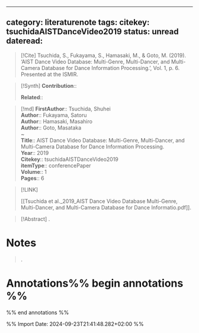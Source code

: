 
---
category: literaturenote
tags: 
citekey: tsuchidaAISTDanceVideo2019
status: unread
dateread:
---

> [!Cite]
> Tsuchida, S., Fukayama, S., Hamasaki, M., & Goto, M. (2019). ‘AIST Dance Video Database: Multi-Genre, Multi-Dancer, and Multi-Camera Database for Dance Information Processing.’, Vol. 1, p. 6. Presented at the ISMIR.

>[!Synth]
>**Contribution**:: 
>
>**Related**:: 
>

>[!md]
> **FirstAuthor**:: Tsuchida, Shuhei  
> **Author**:: Fukayama, Satoru  
> **Author**:: Hamasaki, Masahiro  
> **Author**:: Goto, Masataka  
~    
> **Title**:: AIST Dance Video Database: Multi-Genre, Multi-Dancer, and Multi-Camera Database for Dance Information Processing.  
> **Year**:: 2019   
> **Citekey**:: tsuchidaAISTDanceVideo2019  
> **itemType**:: conferencePaper  
> **Volume**:: 1   
> **Pages**:: 6    

> [!LINK] 
>
> [[Tsuchida et al._2019_AIST Dance Video Database Multi-Genre, Multi-Dancer, and Multi-Camera Database for Dance Informatio.pdf]].

> [!Abstract]
>.
> 
# Notes
>.


# Annotations%% begin annotations %%


%% end annotations %%

%% Import Date: 2024-09-23T21:41:48.282+02:00 %%
